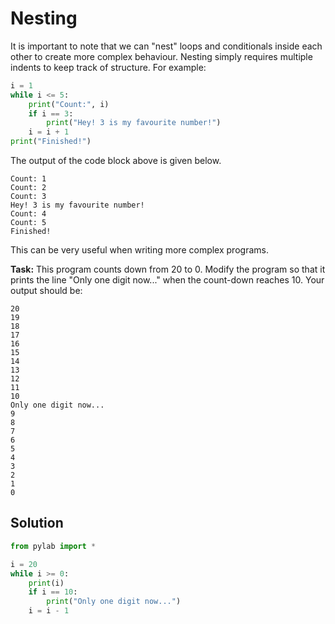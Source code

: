 # Nesting

It is important to note that we can "nest" loops and conditionals inside each other to create more complex behaviour. Nesting simply requires multiple indents to keep track of structure. For example:

```python
i = 1
while i <= 5:
    print("Count:", i)
    if i == 3:
        print("Hey! 3 is my favourite number!")
    i = i + 1
print("Finished!")
```

The output of the code block above is given below.
```
Count: 1
Count: 2
Count: 3
Hey! 3 is my favourite number!
Count: 4
Count: 5
Finished!
```

This can be very useful when writing more complex programs.

**Task:** This program counts down from 20 to 0. Modify the program so that it prints the line "Only one digit now..." when the count-down reaches 10. Your output should be:

```
20
19
18
17
16
15
14
13
12
11
10
Only one digit now...
9
8
7
6
5
4
3
2
1
0
```

## Solution
```python
from pylab import *

i = 20
while i >= 0:
    print(i)
    if i == 10:
        print("Only one digit now...")
    i = i - 1
```
